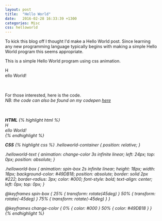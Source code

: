 ```yaml
---
layout: post
title:  "Hello World"
date:   2016-02-28 16:33:39 +1300
categories: Misc
css: helloworld
---
```


To kick this blog off I thought I'd make a Hello World post. Since learning any new programming language typically begins with making a simple Hello World program this seems appropriate.

This is a simple Hello World program using css animation.

<div class='helloworld-container'>
	<div class='helloworld-box'>
		H
	</div>
	<div class='helloworld-text'>
		ello World!
	</div>
<div>

<br />
<br />

For those interested, here is the code.
<br />
<i>NB: the code can also be found on my codepen <a href="http://codepen.io/masterfowler/pen/BjgdYg">here</a>

<br />
<br />
<b>HTML</b>
{% highlight html %}
<div class='helloworld-container'>
	<div class='helloworld-box'>
		H
	</div>
	<div class='helloworld-text'>
		ello World!
	</div>
<div>
{% endhighlight %}

<b>CSS</b>
{% highlight css %}
.helloworld-container {
  position: relative;
}

.helloworld-text {
  animation: change-color 3s infinite linear;
  left: 24px;
  top: 0px;
  position: absolute;
}

.helloworld-box {
  animation: spin-box 2s infinite linear;
  height: 18px;
  width: 18px;
  background-color: #49DB18;
  position: absolute;
  border: solid 2px #222;
  border-radius: 3px;
  color: #000;
  font-style: bold;
  text-align: center;
  left: 0px;
  top: 0px;
}

@keyframes spin-box {
  25% { transform: rotate(45deg) }
  50% { transform: rotate(-45deg) }
  75% { transform: rotate(-45deg) }
}

@keyframes change-color {
  0% { color: #000 }
  50% { color: #49DB18 }
}
{% endhighlight %}